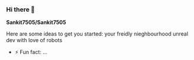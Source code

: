 ### Hi there 👋


**Sankit7505/Sankit7505** 

Here are some ideas to get you started:
your freidly nieghbourhood unreal dev with love of robots
- ⚡ Fun fact: ...

